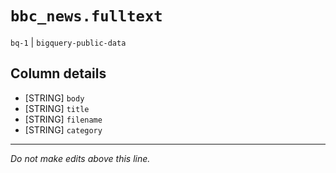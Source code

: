 # `bbc_news.fulltext`
`bq-1` | `bigquery-public-data`

## Column details
* [STRING]    `body`
* [STRING]    `title`
* [STRING]    `filename`
* [STRING]    `category`

-------------------------------------------------------------------------------
*Do not make edits above this line.*
